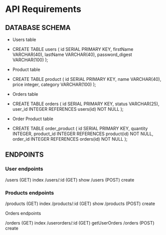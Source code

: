 # API Requirements
## DATABASE SCHEMA

* Users table 
- CREATE TABLE users ( id SERIAL PRIMARY KEY, firstName VARCHAR(40), lastName VARCHAR(40), password_digest VARCHAR(100) );

* Product table 
- CREATE TABLE product ( id SERIAL PRIMARY KEY, name VARCHAR(40), price integer, category VARCHAR(100) );

* Orders table 
- CREATE TABLE orders ( id SERIAL PRIMARY KEY, status VARCHAR(25), user_id INTEGER REFERENCES users(id) NOT NULL );

* Order Product table 
- CREATE TABLE order_product (
    id SERIAL PRIMARY KEY,
    quantity INTEGER,
    product_id INTEGER REFERENCES product(id) NOT NULL,
    order_id INTEGER REFERENCES orders(id) NOT NULL
    );

## ENDPOINTS

### User endpoints

/users (GET) index
/users/:id (GET) show
/users (POST) create

### Products endpoints

/products (GET) index
/products/:id (GET) show
/products (POST) create

Orders endpoints

/orders (GET) index
/userorders/:id (GET) getUserOrders
/orders (POST) create
